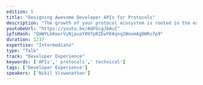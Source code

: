 ```yaml
---
edition: 5
title: "Designing Awesome Developer APIs for Protocols"
description: "The growth of your protocol ecosystem is rooted in the ease at which developers can build applications using your tools. How do you create intuitive, powerful developer experiences to encourage people to build a vibrant application ecosystem?We share the behind the scenes of what really goes into powering marquee developer communities. In this talk, we cover the design and implementation of custom APIs for some of the most popular applications: CheezeWizards by CryptoKitties, Kyber, and more."
youtubeUrl: "https://youtu.be/AUFGcgJbAuI"
ipfsHash: "QmWYLkKoorVyNjpuaY89fpRZEwYKAqnq2WoomAgDWRo7p9"
duration: 1237
expertise: "Intermediate"
type: "Talk"
track: "Developer Experience"
keywords: ['APIs',' protocols',' technical']
tags: ['Developer Experience']
speakers: ['Nikil Viswanathan']
---
```

